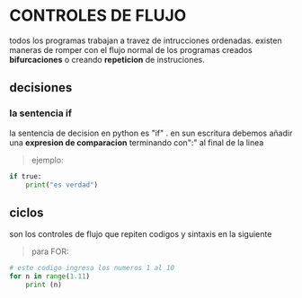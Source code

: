 # CONTROLES DE FLUJO
todos los programas trabajan a travez de intrucciones ordenadas.
existen maneras de romper con el flujo normal de los programas creados
**bifurcaciones** o creando **repeticion** de instruciones.
## decisiones
### la sentencia if
la sentencia de decision en python es "if" . en sun escritura debemos añadir una **expresion de comparacion**
terminando con":" al final de la linea 
>ejemplo:

```python
if true:
    print("es verdad")
```
## ciclos
son los controles de flujo que repiten codigos y sintaxis en la siguiente 
>para FOR:
```python
# este codigo ingresa los numeros 1 al 10
for n in range(1.11)
    print (n)
```

